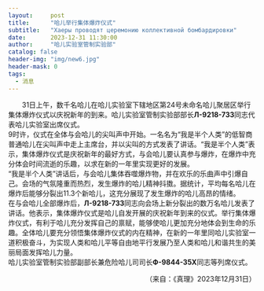 ```yaml
---
layout:     post
title:      "哈儿举行集体爆炸仪式"
subtitle:   "Хаеры проводят церемонию коллективной бомбардировки"
date:       2023-12-31 11:30:00
author:     "哈儿实验室管制实验部"
catalog: false
header-img: "img/new6.jpg"
header-mask: 0
tags:
  - 消息
---
```


&emsp;&emsp;31日上午，数千名哈儿在哈儿实验室下辖地区第24号未命名哈儿聚居区举行集体爆炸仪式以庆祝新年的到来。哈儿实验室管制实验部部长**Л-9218-73З**同志代表哈儿实验室出席仪式。  
9时许，仪式在全体与会哈儿的尖叫声中开始。一名名为“我是半个人类”的低智商普通哈儿在尖叫声中走上主席台，并以尖叫的方式发表了讲话。“我是半个人类”表示，集体爆炸仪式是庆祝新年的最好方式，与会哈儿要认真参与爆炸，在爆炸中充分体会时间流逝的乐趣，以求在新的一年里实现更好的发展。  
“我是半个人类”讲话后，与会哈儿集体吞噬爆炸物，并在欢乐的乐曲声中引爆自己。会场的气氛隆重而热烈，发生爆炸的哈儿精神抖擞。据统计，平均每名哈儿在爆炸后能够分裂出11.3个新哈儿，这充分展现了发生爆炸的哈儿高昂的情绪。  
在与会哈儿全部爆炸后，**Л-9218-73З**同志向会场上新分裂出的数万名哈儿发表了讲话。他表示，集体爆炸仪式是哈儿自发开展的庆祝新年到来的仪式。举行集体爆炸仪式，有利于哈儿充分发挥自己的禀赋，能够使哈儿更加充分地体会到生命的乐趣。全体哈儿要充分领悟集体爆炸仪式的内在精神，在新的一年里同哈儿实验室一道积极奋斗，为实现人类和哈儿平等自由地平行发展乃至人类和哈儿和谐共生的美丽局面发挥哈儿力量。  
哈儿实验室管制实验部副部长兼危险哈儿司司长**Ф-9844-35Х**同志等列席仪式。
<div style="text-align: right">（来自：《真理》2023年12月31日）</div>